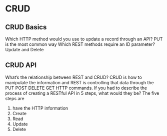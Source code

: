 # CRUD

## CRUD Basics

Which HTTP method would you use to update a record through an API?
PUT is the most common way
Which REST methods require an ID parameter?
Update and Delete

## CRUD API

What’s the relationship between REST and CRUD?
CRUD is how to manipulate the information and REST is controlling that data through the PUT POST DELETE GET HTTP commands.
If you had to describe the process of creating a RESTful API in 5 steps, what would they be?
The five steps are

1. have the HTTP information
2. Create
3. Read
4. Update
5. Delete
